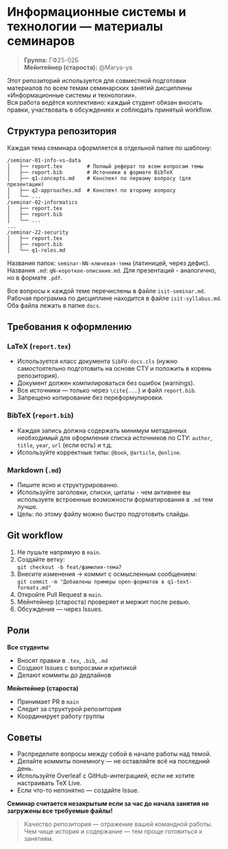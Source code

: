 # Информационные системы и технологии — материалы семинаров  

>
>**Группа:** ГФ25-02Б  
>**Мейнтейнер (староста):** @Marya-ya

Этот репозиторий используется для совместной подготовки материалов по всем темам семинарских занятий дисциплины «Информационные системы и технологии».  
Вся работа ведётся коллективно: каждый студент обязан вносить правки, участвовать в обсуждениях и соблюдать принятый workflow.

## Структура репозитория

Каждая тема семинара оформляется в отдельной папке по шаблону:

```
/seminar-01-info-vs-data
│   ├── report.tex        # Полный реферат по всем вопросам темы
│   ├── report.bib        # Источники в формате BibTeX
│   ├── q1-concepts.md    # Конспект по первому вопросу (для презентации)
│   ├── q2-approaches.md  # Конспект по второму вопросу
│   └── ...
/seminar-02-informatics
│   ├── report.tex
│   ├── report.bib
│   └── ...
...
/seminar-22-security
│   ├── report.tex
│   ├── report.bib
│   └── q1-roles.md
```

Названия папок: `seminar-NN-ключевая-тема` (латиницей, через дефис).  
Названия `.md`: `qN-короткое-описание.md`. Для презентаций - аналогично, но в формате `.pdf`.

Все вопросы к каждой теме перечислены в файле `isit-seminar.md`.
Рабочая программа по дисциплине находится в файле `isit-syllabus.md`.
Оба файла лежать в папке `docs`.

## Требования к оформлению

### LaTeX (`report.tex`)
- Используется класс документа `SibFU-docs.cls` (нужно самостоятельно подготовить на основе СТУ и положить в корень репозитория).
- Документ должен компилироваться без ошибок (warnings).
- Все источники — только через `\cite{...}` и файл `report.bib`.
- Запрещено копирование без переформулировки.

### BibTeX (`report.bib`)
- Каждая запись должна содержать минимум метаданных необходимый для оформления списка источников по СТУ: `author`, `title`, `year`, `url` (если есть) и т.д.
- Используйте корректные типы: `@book`, `@article`, `@online`.

### Markdown (`.md`)
- Пишите ясно и структурированно.
- Используйте заголовки, списки, цитаты - чем активнее вы используете встроенные возможности форматирования в `.md`  тем лучше.
- Цель: по этому файлу можно быстро подготовить слайды.

## Git workflow

1. Не пушьте напрямую в `main`.
2. Создайте ветку:  
   `git checkout -b feat/фамилия-тема7`
3. Внесите изменения → коммит с осмысленным сообщением:  
   `git commit -m "Добавлены примеры open-форматов в q1-text-formats.md"`
4. Откройте Pull Request в `main`.
5. Мейнтейнер (староста) проверяет и мержит после ревью.
6. Обсуждение — через Issues.

## Роли

**Все студенты**  
- Вносят правки в `.tex`, `.bib`, `.md`  
- Создают Issues с вопросами и критикой  
- Делают коммиты до дедлайнов  

**Мейнтейнер (староста)**  
- Принимает PR в `main`  
- Следит за структурой репозитория  
- Координирует работу группы  

## Советы

- Распределите вопросы между собой в начале работы над темой.
- Делайте коммиты понемногу — не оставляйте всё на последний день.
- Используйте Overleaf с GitHub-интеграцией, если не хотите настраивать TeX Live.
- Если что-то непонятно — создайте Issue.

**Семинар считается незакрытым если за час до начала занятия не загружены все требуемые файлы!**

> Качество репозитория — отражение вашей командной работы.  
> Чем чище история и содержание — тем проще готовиться к занятиям.
